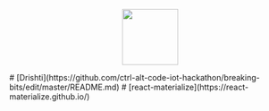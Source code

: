 <p align="center"><img src="https://i.imgur.com/NXgkPSs.png" width="100" /></p>
# [Drishti](https://github.com/ctrl-alt-code-iot-hackathon/breaking-bits/edit/master/README.md)
# [react-materialize](https://react-materialize.github.io/)
